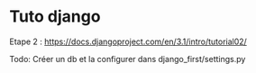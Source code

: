 # Tuto django

Etape 2 : https://docs.djangoproject.com/en/3.1/intro/tutorial02/

Todo: Créer un db et la configurer dans django_first/settings.py